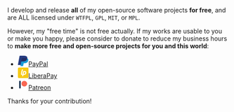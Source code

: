 I develop and release **all** of my open-source software projects **for free**, and are ALL licensed under `WTFPL`, `GPL`, `MIT`, or `MPL`. 

However, my "free time" is not free actually. If my works are usable to you or make you happy, please consider to donate to reduce my business hours to **make more free and open-source projects for you and this world**:

- <a href="https://www.paypal.com/cgi-bin/webscr?cmd=_s-xclick&hosted_button_id=G4F7NM38ADPEC&source=url"> <img width="24" height="24" src="./img/paypal.svg"/>PayPal</a>
- <a href="https://liberapay.com/onoono"> <img width="24" height="24" src="./img/liberapay.svg"/>LiberaPay</a>
- <a href="https://www.patreon.com/onoono"> <img width="24" height="24" src="./img/patreon.svg"/>Patreon</a>

Thanks for your contribution!
